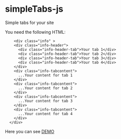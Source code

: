 # simpleTabs-js
Simple tabs for your site

You need the following HTML:
```
	<div class="info" >
    <div class="info-header">
      <div class="info-header-tab">Your tab 1</div>
      <div class="info-header-tab">Your tab 2</div>
      <div class="info-header-tab">Your tab 3</div>
      <div class="info-header-tab">Your tab 4</div>
    </div>
    <div class="info-tabcontent">
      ...Your content for tab 1
    </div>
    <div class="info-tabcontent">
      ...Your content for tab 2
    </div>
    <div class="info-tabcontent">
      ...Your content for tab 3
    </div>
    <div class="info-tabcontent">
      ...Your content for tab 4
    </div>
  </div>
```

Here you can see [DEMO](https://katrinanov.github.io/simpleTabs-js/)
